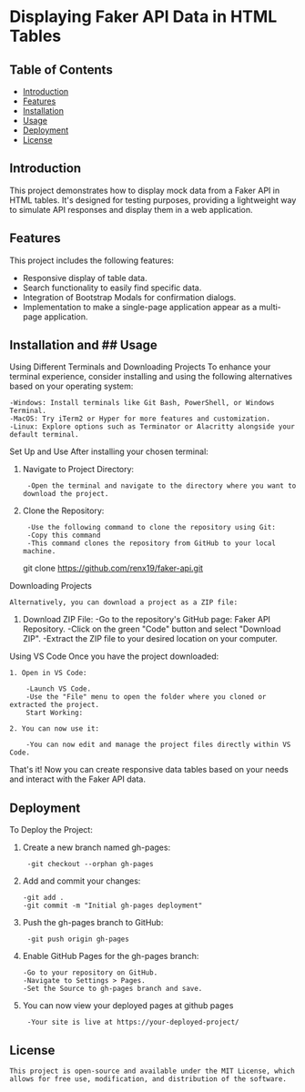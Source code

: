# Displaying Faker API Data in HTML Tables

## Table of Contents

- [Introduction](#introduction)
- [Features](#features)
- [Installation](#installation)
- [Usage](#usage)
- [Deployment](#deployment)
- [License](#license)

## Introduction

This project demonstrates how to display mock data from a Faker API in HTML tables. It's designed for testing purposes, providing a lightweight way to simulate API responses and display them in a web application.


## Features

This project includes the following features:

- Responsive display of table data.
- Search functionality to easily find specific data.
- Integration of Bootstrap Modals for confirmation dialogs.
- Implementation to make a single-page application appear as a multi-page application.



## Installation and ## Usage

Using Different Terminals and Downloading Projects
To enhance your terminal experience, consider installing and using the following alternatives based on your operating system:
	
	-Windows: Install terminals like Git Bash, PowerShell, or Windows Terminal.
	-MacOS: Try iTerm2 or Hyper for more features and customization.
	-Linux: Explore options such as Terminator or Alacritty alongside your default terminal.

Set Up and Use
After installing your chosen terminal:

1. Navigate to Project Directory:

		-Open the terminal and navigate to the directory where you want to download the project.

2. Clone the Repository:

		-Use the following command to clone the repository using Git:
 		-Copy this command
		-This command clones the repository from GitHub to your local machine.
	git clone https://github.com/renx19/faker-api.git


Downloading Projects

	Alternatively, you can download a project as a ZIP file:

1. Download ZIP File:
		 -Go to the repository's GitHub page: Faker API Repository.
	     -Click on the green "Code" button and select "Download ZIP".
		-Extract the ZIP file to your desired location on your computer.


Using VS Code
		Once you have the project downloaded:

	1. Open in VS Code:

		-Launch VS Code.
		-Use the "File" menu to open the folder where you cloned or extracted the project.
		Start Working:

	2. You can now use it:

		-You can now edit and manage the project files directly within VS Code.


That's it! Now you can create responsive data tables based on your needs and interact with the Faker API data.


## Deployment 

To Deploy the Project:

1. Create a new branch named gh-pages:
   
		-git checkout --orphan gh-pages
2. 	Add and commit your changes:
	
		-git add .
		-git commit -m "Initial gh-pages deployment"

3. Push the gh-pages branch to GitHub:


		-git push origin gh-pages
   
4.  Enable GitHub Pages for the gh-pages branch:

		-Go to your repository on GitHub.
		-Navigate to Settings > Pages.
		-Set the Source to gh-pages branch and save.

5. You can now view your deployed pages at github pages

		-Your site is live at https://your-deployed-project/


## License 

	This project is open-source and available under the MIT License, which allows for free use, modification, and distribution of the software. 





